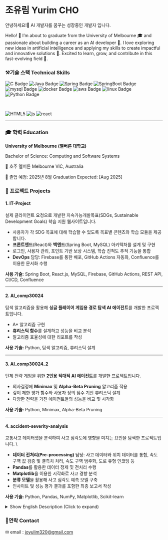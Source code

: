 # 조유림 Yurim CHO
안녕하세요!👋 
AI 개발자를 꿈꾸는 성장중인 개발자 입니다.

Hello! 👋
I’m about to graduate from the University of Melbourne 🎓 and passionate about building a career as an AI developer 🤖. I love exploring new ideas in artificial intelligence and applying my skills to create impactful and innovative solutions 🌟. Excited to learn, grow, and contribute in this fast-evolving field 🚀.

### ⚒기술 스택 Technical Skills

![C Badge](https://img.shields.io/badge/C-00599C?style=flat-square&logo=C&logoColor=white)
![Java Badge](https://img.shields.io/badge/Java-007396?style=flat-square&logo=Java&logoColor=white)
![Spring Badge](https://img.shields.io/badge/spring-6DB33F?style=flat-square&logo=Spring&logoColor=white)
![SpringBoot Badge](https://img.shields.io/badge/springboot-6DB33F?style=flat-square&logo=Springboot&logoColor=white)
![mysql Badge](https://img.shields.io/badge/mysql-4479A1?style=flat-square&logo=mysql&logoColor=white)
![docker Badge](https://img.shields.io/badge/docker-2496ED?style=flat-square&logo=docker&logoColor=white)
![aws Badge](https://img.shields.io/badge/AWS-232F3E?style=flat-square&logo=AmazonAWS&logoColor=white)
![linux Badge](https://img.shields.io/badge/Linux-FCC624?style=flat-square&logo=linux&logoColor=black)
![Python Badge](https://img.shields.io/badge/Python-3776AB?style=flat-square&logo=python&logoColor=white)

<br>

![HTML5](https://img.shields.io/badge/HTML5-E34F26?style=flat-square&logo=HTML5&logoColor=white)
![js](https://img.shields.io/badge/JavaScript-F7DF1E?style=flat-square&logo=JavaScript&logoColor=white)
![react](https://img.shields.io/badge/react-61DAFB?style=flat-square&logo=react&logoColor=white)

---

### 🎓 학력 Education

**University of Melbourne (멜버른 대학교)**   

Bachelor of Science: Computing and Software Systems 

📍 호주 멜버른  Melbourne VIC, Australia

📅 졸업 예정: 2025년 8월 Graduation Expected: [Aug 2025]

### 🧠 프로젝트 Projects

#### 1. IT-Project  
실제 클라이언트 요청으로 개발한 지속가능개발목표(SDGs, Sustainable Development Goals) 학습 지원 웹사이트입니다.
- 사용자가 각 SDG 목표에 대해 학습할 수 있도록 목표별 콘텐츠와 학습 모듈을 제공합니다.
- **프론트엔드**(React)와 **백엔드**(Spring Boot, MySQL) 아키텍처를 설계 및 구현  
- 로그인, 사용자 관리, 포인트 기반 보상 시스템, 학습 진척도 추적 기능을 통합  
- **DevOps** 담당: Firebase를 통한 배포, GitHub Actions 자동화, Confluence를 이용한 문서화 수행  

**사용 기술:** Spring Boot, React.js, MySQL, Firebase, GitHub Actions, REST API, CI/CD, Confluence

---

#### 2. AI_comp30024  
탐색 알고리즘을 활용해 **싱글 플레이어 게임용 경로 탐색 AI 에이전트**를 개발한 프로젝트입니다.  
- A* 알고리즘 구현  
- **휴리스틱 함수**를 설계하고 성능을 비교 분석  
- 알고리즘 효율성에 대한 리포트를 작성  

**사용 기술:** Python, 탐색 알고리즘, 휴리스틱 설계

---

#### 3. AI_comp30024_2  
턴제 전략 게임을 위한 **2인용 적대적 AI 에이전트**를 개발한 프로젝트입니다.  
- 의사결정에 **Minimax** 및 **Alpha-Beta Pruning** 알고리즘 적용  
- 깊이 제한 평가 함수와 사용자 정의 점수 기반 휴리스틱 설계  
- 다양한 전략을 가진 에이전트들의 성능을 비교 및 시각화  

**사용 기술:** Python, Minimax, Alpha-Beta Pruning

---

#### 4. accident-severity-analysis  
교통사고 데이터셋을 분석하여 사고 심각도에 영향을 미치는 요인을 탐색한 프로젝트입니다.  \
- **데이터 전처리(Pre-processing)** 담당: 사고 데이터와 위치 데이터를 통합, 속도 구역 값 검증 및 결측치 처리, 속도 구역 범주화, 도로 유형 인코딩 등
- **Pandas**를 활용한 데이터 정제 및 전처리 수행  
- **Matplotlib**을 이용한 시각화로 사고 경향 분석  
- **분류 모델**을 활용해 사고 심각도 예측 모델 구축  
- 인사이트 및 성능 평가 결과를 포함한 최종 보고서 작성  

**사용 기술:** Python, Pandas, NumPy, Matplotlib, Scikit-learn

<details>
<summary>Show English Description (Click to expand)</summary>

#### 1. IT-Project
A team-based capstone project focused on building a web-based system for a real client.  
- Designed and implemented both the **frontend** (React) and **backend** (Spring Boot, MySQL) architecture  
- Integrated login, user management, points-based reward system, and study progress tracking  
- Responsible for DevOps: deployment (Firebase), GitHub Actions, and documentation (Confluence)

**Skills used:** Spring Boot, React.js, MySQL, Firebase, GitHub Actions, REST API, CI/CD, Confluence

#### 2. AI_comp30024
Developed a **pathfinding AI agent** for a single-player game using search algorithms  
- Implemented A*
- Designed **heuristic functions** and compared their performance
- Wrote a detailed report analyzing algorithm efficiency  

**Skills used:** Python, Search Algorithms, Heuristics

---

#### 3. AI_comp30024_2
Built a **two-player adversarial agent** for a turn-based game  
- Applied **Minimax** and **Alpha-Beta pruning** for decision-making  
- Developed a depth-limited evaluation with custom scoring heuristics  
- Compared agents with different strategies and visualized performance metrics 

**Skills used:** Python, Minimax

---

#### 4. accident-severity-analysis
Performed data analysis on traffic accident datasets to understand severity causes  
- Responsible for **data pre-processing**: merged accident data with location data, validated speed zones and handled missing values, discretized speed zones, encoded road types 
- Cleaned and preprocessed data using **Pandas**  
- Visualized trends using **Seaborn/Matplotlib**  
- Applied **classification models** to predict accident severity  
- Wrote a final report with insights and model evaluation  

**Skills used:** Python, Pandas, NumPy, Matplotlib, Scikit-learn
</details>

### 🔗연락 Contact
✉ email : joyulim320@gmail.com

